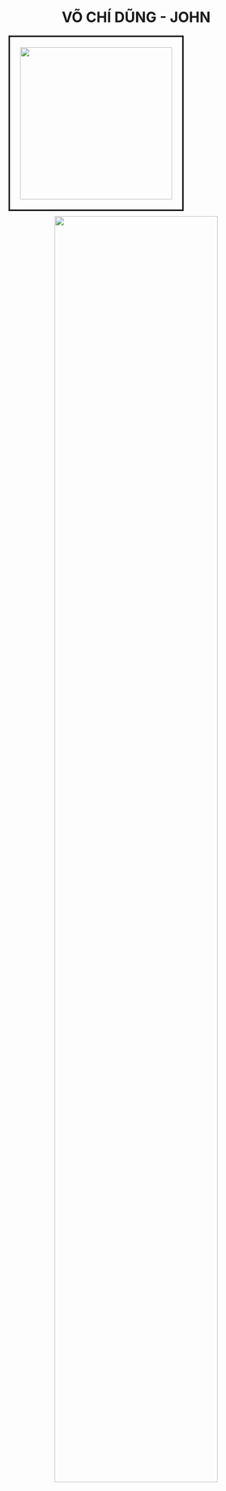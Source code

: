 <div align="center"">
    <h1>VÕ CHÍ DŨNG - JOHN</h1>
    <div style="display: flex">
        <div width="30%" style="padding: 20px; border: solid" >
            <img src="https://www.planetware.com/wpimages/2020/02/france-in-pictures-beautiful-places-to-photograph-eiffel-tower.jpg" width="300"/>
        </div>
        <div style="padding: 20px">
        </div>
    </div>
    <img width="80%" style="padding: 10px;"
        src="https://www.planetware.com/wpimages/2020/02/france-in-pictures-beautiful-places-to-photograph-eiffel-tower.jpg"/>
</div>

